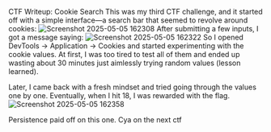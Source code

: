 CTF Writeup: Cookie Search
This was my third CTF challenge, and it started off with a simple interface—a search bar that seemed to revolve around cookies:
![Screenshot 2025-05-05 162308](https://github.com/user-attachments/assets/fbc29424-0500-42de-bf55-c0fac8267b27)
After submitting a few inputs, I got a message saying:
![Screenshot 2025-05-05 162322](https://github.com/user-attachments/assets/ffe208af-6b52-4aa9-a92d-732380bdbb06)
So I opened DevTools → Application → Cookies and started experimenting with the cookie values. At first, I was too tired to test all of them and ended up wasting about 30 minutes just aimlessly trying random values (lesson learned).

Later, I came back with a fresh mindset and tried going through the values one by one. Eventually, when I hit 18, I was rewarded with the flag.
![Screenshot 2025-05-05 162358](https://github.com/user-attachments/assets/f5df512e-b16e-40d6-b647-c7b39c30746c)

Persistence paid off on this one. Cya on the next ctf
